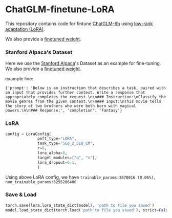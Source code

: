 # ChatGLM-finetune-LoRA


This repository contains code for fintune [ChatGLM-6b](https://github.com/THUDM/ChatGLM-6B) using [low-rank adaptation (LoRA)](https://arxiv.org/pdf/2106.09685.pdf).

We also provide a [finetuned weight](https://github.com/lich99/ChatGLM-finetune-LoRA/blob/main/saved/chatglm-6b_alpaca_5.pt).

### Stanford Alpaca's Dataset

Here we use the [Stanford Alpaca](https://github.com/tatsu-lab/stanford_alpaca)'s Dataset as an example for fine-tuning. We also provide a [finetuned weight](https://github.com/lich99/ChatGLM-finetune-LoRA/blob/main/saved/chatglm-6b_alpaca_5.pt).

example line: 

`{'prompt': 'Below is an instruction that describes a task, paired with an input that provides further context. Write a response that appropriately completes the request.\n\n### Instruction:\nClassify the movie genres from the given context.\n\n### Input:\nThis movie tells the story of two brothers who were both born with magical powers.\n\n### Response:',
 'completion': 'Fantasy'}`


### LoRA
```python
config = LoraConfig(
              peft_type="LORA", 
              task_type="SEQ_2_SEQ_LM", 
              r=8, 
              lora_alpha=8, 
              target_modules=["q", "v"],
              lora_dropout=0.1, 
              )
```
Using above LoRA config, we have `trainable_params:3670016 (0.06%), non_trainable_params:6255206400`

### Save & Load
```python
torch.save(lora.lora_state_dict(model), 'path to file you saved')
model.load_state_dict(torch.load('path to file you saved'), strict=False)
```
